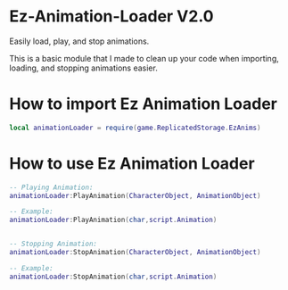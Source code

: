 # Ez-Animation-Loader V2.0
Easily load, play, and stop animations.

This is a basic module that I made to clean up your code when importing, loading, and stopping animations easier.



# How to import Ez Animation Loader

```lua
local animationLoader = require(game.ReplicatedStorage.EzAnims)
```


# How to use Ez Animation Loader

```lua
-- Playing Animation:
animationLoader:PlayAnimation(CharacterObject, AnimationObject)

-- Example:
animationLoader:PlayAnimation(char,script.Animation)  


-- Stopping Animation:
animationLoader:StopAnimation(CharacterObject, AnimationObject)

-- Example:
animationLoader:StopAnimation(char,script.Animation)  
```
